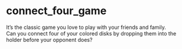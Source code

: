 # connect_four_game
It’s the classic game you love to play with your friends and family.  
Can you connect four of your colored disks by dropping them into the holder before your opponent does?
